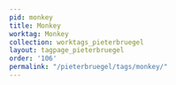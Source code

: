 ```yaml
---
pid: monkey
title: Monkey
worktag: Monkey
collection: worktags_pieterbruegel
layout: tagpage_pieterbruegel
order: '106'
permalink: "/pieterbruegel/tags/monkey/"
---
```

